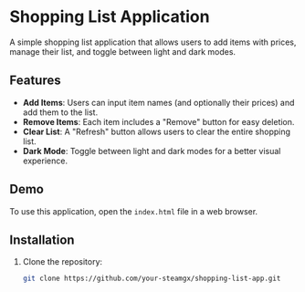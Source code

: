 # Shopping List Application

A simple shopping list application that allows users to add items with prices, manage their list, and toggle between light and dark modes.

## Features

- **Add Items**: Users can input item names (and optionally their prices) and add them to the list.
- **Remove Items**: Each item includes a "Remove" button for easy deletion.
- **Clear List**: A "Refresh" button allows users to clear the entire shopping list.
- **Dark Mode**: Toggle between light and dark modes for a better visual experience.

## Demo

To use this application, open the `index.html` file in a web browser.

## Installation

1. Clone the repository:
   ```bash
   git clone https://github.com/your-steamgx/shopping-list-app.git
